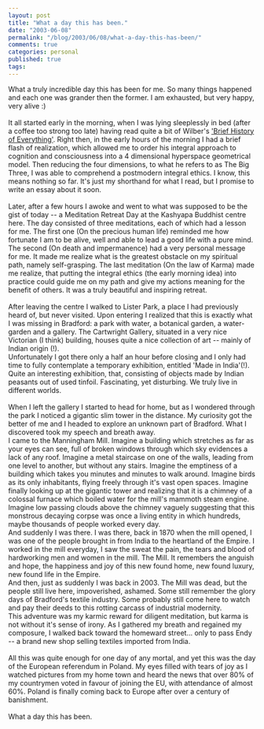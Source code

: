 ```yaml
---
layout: post
title: "What a day this has been."
date: "2003-06-08"
permalink: "/blog/2003/06/08/what-a-day-this-has-been/"
comments: true
categories: personal
published: true
tags: 
---
```


What a truly incredible day this has been for me. So many things happened and each one was grander then the former. I am exhausted, but very happy, very alive :)<br /><br />It all started early in the morning, when I was lying sleeplessly in bed (after a coffee too strong too late) having read quite a bit of Wilber's <a href="http://www.amazon.com/exec/obidos/ASIN/1570627401/">'Brief History of Everything'</a>. Right then, in the early hours of the morning I had a brief flash of realization, which allowed me to order his integral approach to cognition and consciousness into a 4 dimensional hyperspace geometrical model. Then reducing the four dimensions, to what he refers to as The Big Three, I was able to comprehend a postmodern integral ethics. I know, this means nothing so far. It's just my shorthand for what I read, but I promise to write an essay about it soon.<br /><br />Later, after a few hours I awoke and went to what was supposed to be the gist of today -- a Meditation Retreat Day at the Kashyapa Buddhist centre here. The day consisted of three meditations, each of which had a lesson for me. The first one (On the precious human life) reminded me how fortunate I am to be alive, well and able to lead a good life with a pure mind. The second (On death and impermanence) had a very personal message for me. It made me realize what is the greatest obstacle on my spiritual path, namely self-grasping. The last meditation (On the law of Karma) made me realize, that putting the integral ethics (the early morning idea) into practice could guide me on my path and give my actions meaning for the benefit of others. It was a truly beautiful and inspiring retreat.<br /><br />After leaving the centre I walked to Lister Park, a place I had previously heard of, but never visited. Upon entering I realized that this is exactly what I was missing in Bradford: a park with water, a botanical garden, a water-garden and a gallery. The Cartwright Gallery, situated in a very nice Victorian (I think) building, houses quite a nice collection of art -- mainly of Indian origin (!).<br />Unfortunately I got there only a half an hour before closing and I only had time to fully contemplate a temporary exhibition, entitled 'Made in India'(!). Quite an interesting exhibition, that, consisting of objects made by Indian peasants out of used tinfoil. Fascinating, yet disturbing. We truly live in different worlds. <br /><br />When I left the gallery I started to head for home, but as I wondered through the park I noticed a gigantic slim tower in the distance. My curiosity got the better of me and I headed to explore an unknown part of Bradford. What I discovered took my speech and breath away.<br />I came to the Manningham Mill. Imagine a building which stretches as far as your eyes can see, full of broken windows through which sky evidences a lack of any roof. Imagine a metal staircase on one of the walls, leading from one level to another, but without any stairs. Imagine the emptiness of a building which takes you minutes and minutes to walk around. Imagine birds as its only inhabitants, flying freely through it's vast open spaces. Imagine finally looking up at the gigantic tower and realizing that it is a chimney of a colossal furnace which boiled water for the mill's mammoth steam engine. Imagine low passing clouds above the chimney vaguely suggesting that this monstrous decaying corpse was once a living entity in which hundreds, maybe thousands of people worked every day.<br />And suddenly I was there. I was there, back in 1870 when the mill opened, I was one of the people brought in from India to the heartland of the Empire. I worked in the mill everyday, I saw the sweat the pain, the tears and blood of hardworking men and women in the mill. The Mill. It remembers the anguish and hope, the happiness and joy of this new found home, new found luxury, new found life in the Empire. <br />And then, just as suddenly I was back in 2003. The Mill was dead, but the people still live here, impoverished, ashamed. Some still remember the glory days of Bradford's textile industry. Some probably still come here to watch and pay their deeds to this rotting carcass of industrial modernity.<br />This adventure was my karmic reward for diligent meditation, but karma is not without it's sense of irony. As I gathered my breath and regained my composure, I walked back toward the homeward street... only to pass Endy -- a brand new shop selling textiles imported from India.<br /><br />All this was quite enough for one day of any mortal, and yet this was the day of the European referendum in Poland. My eyes filled with tears of joy as I watched pictures from my home town and heard the news that over 80% of my countrymen voted in favour of joining the EU, with attendance of almost 60%. Poland is finally coming back to Europe after over a century of banishment.<br /><br />What a day this has been.<br />